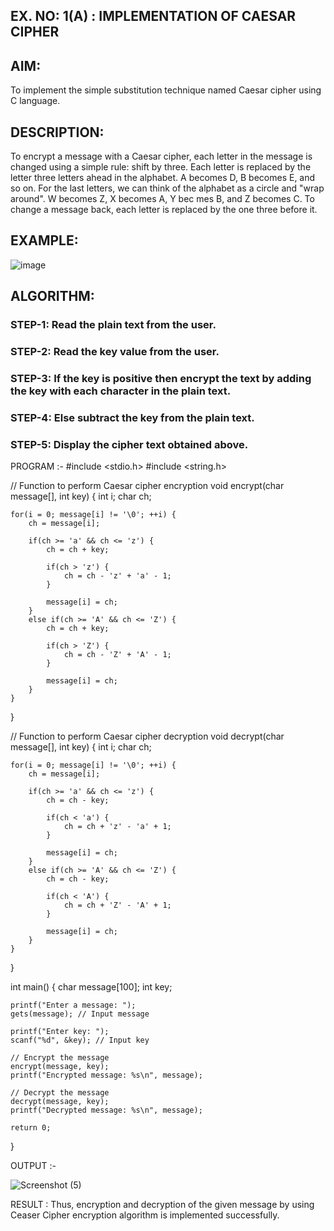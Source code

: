 ## EX. NO: 1(A) : IMPLEMENTATION OF CAESAR CIPHER
 

## AIM:

To implement the simple substitution technique named Caesar cipher using C language.

## DESCRIPTION:

To encrypt a message with a Caesar cipher, each letter in the message is changed using a simple rule: shift by three. Each letter is replaced by the letter three letters ahead in the alphabet. A becomes D, B becomes E, and so on. For the last letters, we can think of the
alphabet as a circle and "wrap around". W becomes Z, X becomes A, Y bec mes B, and Z
becomes C. To change a message back, each letter is replaced by the one three before it.

## EXAMPLE:



![image](https://github.com/Hemamanigandan/CNS/assets/149653568/eb9c6c43-8c80-4cdd-b9d4-91705a311c79)


## ALGORITHM:

### STEP-1: Read the plain text from the user.
### STEP-2: Read the key value from the user.
### STEP-3: If the key is positive then encrypt the text by adding the key with each character in the plain text.
### STEP-4: Else subtract the key from the plain text.
### STEP-5: Display the cipher text obtained above.


PROGRAM :-
#include <stdio.h>
#include <string.h>

// Function to perform Caesar cipher encryption
void encrypt(char message[], int key) {
    int i;
    char ch;
    
    for(i = 0; message[i] != '\0'; ++i) {
        ch = message[i];
        
        if(ch >= 'a' && ch <= 'z') {
            ch = ch + key;
            
            if(ch > 'z') {
                ch = ch - 'z' + 'a' - 1;
            }
            
            message[i] = ch;
        }
        else if(ch >= 'A' && ch <= 'Z') {
            ch = ch + key;
            
            if(ch > 'Z') {
                ch = ch - 'Z' + 'A' - 1;
            }
            
            message[i] = ch;
        }
    }
}

// Function to perform Caesar cipher decryption
void decrypt(char message[], int key) {
    int i;
    char ch;
    
    for(i = 0; message[i] != '\0'; ++i) {
        ch = message[i];
        
        if(ch >= 'a' && ch <= 'z') {
            ch = ch - key;
            
            if(ch < 'a') {	
                ch = ch + 'z' - 'a' + 1;
            }
            
            message[i] = ch;
        }
        else if(ch >= 'A' && ch <= 'Z') {
            ch = ch - key;
            
            if(ch < 'A') {
                ch = ch + 'Z' - 'A' + 1;
            }
            
            message[i] = ch;
        }
    }
}

int main() {
    char message[100];
    int key;
    
    printf("Enter a message: ");
    gets(message); // Input message
    
    printf("Enter key: ");
    scanf("%d", &key); // Input key
    
    // Encrypt the message
    encrypt(message, key);
    printf("Encrypted message: %s\n", message);
    
    // Decrypt the message
    decrypt(message, key);
    printf("Decrypted message: %s\n", message);
    
    return 0;
}



OUTPUT :-

![Screenshot (5)](https://github.com/kanmanikannu/CNS/assets/114866367/655f13b6-8505-4013-8d14-6fab04a9856c)

RESULT :
Thus, encryption and decryption of the given message by using Ceaser Cipher encryption algorithm is implemented successfully.


